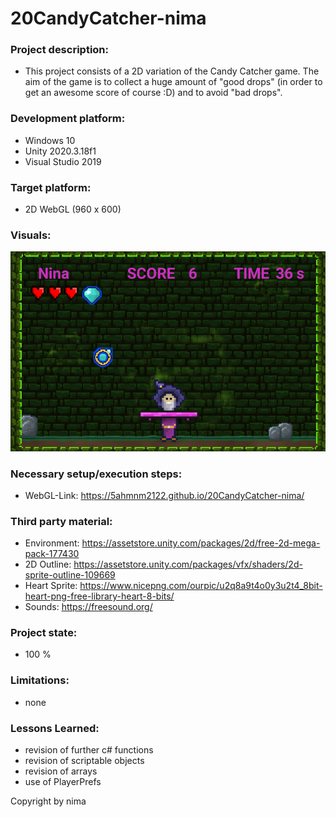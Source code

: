 # 20CandyCatcher-nima

### Project description:

* This project consists of a 2D variation of the Candy Catcher game. The aim of the game is to collect a huge amount of "good drops" (in order to get an awesome score of course :D) and to avoid "bad drops".

### Development platform:

* Windows 10
* Unity 2020.3.18f1
* Visual Studio 2019

### Target platform:

* 2D WebGL (960 x 600)


### Visuals:


<div>
<img src = "./Screenshots/Screenshot2.PNG">
<div>


### Necessary setup/execution steps: 

* WebGL-Link: https://5ahmnm2122.github.io/20CandyCatcher-nima/


### Third party material:

* Environment: https://assetstore.unity.com/packages/2d/free-2d-mega-pack-177430
* 2D Outline: https://assetstore.unity.com/packages/vfx/shaders/2d-sprite-outline-109669
* Heart Sprite: https://www.nicepng.com/ourpic/u2q8a9t4o0y3u2t4_8bit-heart-png-free-library-heart-8-bits/
* Sounds: https://freesound.org/


### Project state:

* 100 % 

### Limitations: 

* none

### Lessons Learned:

* revision of further c# functions
* revision of scriptable objects
* revision of arrays
* use of PlayerPrefs

	
Copyright by nima
